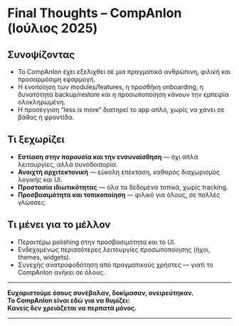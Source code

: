 # Final Thoughts – CompAnIon (Ιούλιος 2025)

## Συνοψίζοντας

- Το CompAnIon έχει εξελιχθεί σε μια πραγματικά ανθρώπινη, φιλική και προσαρμόσιμη εφαρμογή.
- Η ενοποίηση των modules/features, η προσθήκη onboarding, η δυνατότητα backup/restore και η προσωποποίηση κάνουν την εμπειρία ολοκληρωμένη.
- Η προσέγγιση “less is more” διατηρεί το app απλό, χωρίς να χάνει σε βάθος ή φροντίδα.

## Τι ξεχωρίζει

- **Εστίαση στην παρουσία και την ενσυναίσθηση** — όχι απλά λειτουργίες, αλλά συνοδοιπορία.
- **Ανοιχτή αρχιτεκτονική** — εύκολη επέκταση, καθαρός διαχωρισμός λογικής και UI.
- **Προστασία ιδιωτικότητας** — όλα τα δεδομένα τοπικά, χωρίς tracking.
- **Προσβασιμότητα και τοπικοποίηση** — φιλικό για όλους, σε πολλές γλώσσες.

## Τι μένει για το μέλλον

- Περαιτέρω polishing στην προσβασιμότητα και το UI.
- Ενδεχομένως περισσότερες λειτουργίες προσωποποίησης (ήχοι, themes, widgets).
- Συνεχής ανατροφοδότηση από πραγματικούς χρήστες — γιατί το CompAnIon ανήκει σε όλους.

---

**Ευχαριστούμε όσους συνέβαλαν, δοκίμασαν, ονειρεύτηκαν.  
Το CompAnIon είναι εδώ για να θυμίζει:  
Κανείς δεν χρειάζεται να περπατά μόνος.**

---
